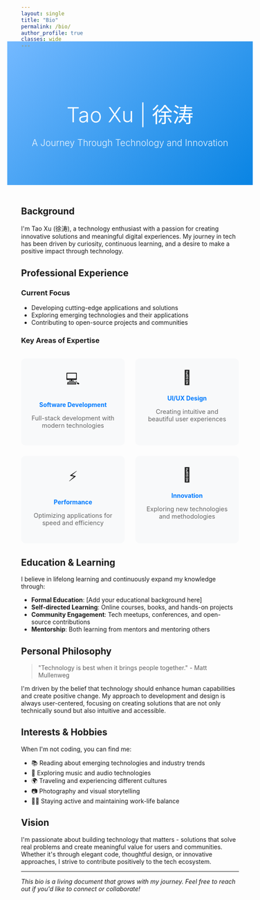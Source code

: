 ```yaml
---
layout: single
title: "Bio"
permalink: /bio/
author_profile: true
classes: wide
---
```


<div style="background: linear-gradient(135deg, #74b9ff 0%, #0984e3 100%); color: white; padding: 4rem 2rem; margin: -2rem -2rem 3rem -2rem; text-align: center;">
  <h1 style="font-size: 3rem; font-weight: 300; margin-bottom: 1rem; color: white;">Tao Xu | 徐涛</h1>
  <p style="font-size: 1.3rem; font-weight: 300; opacity: 0.9;" data-translate="A Journey Through Technology and Innovation">A Journey Through Technology and Innovation</p>
</div>

<div class="bio-container">

<h2 data-translate="Background">Background</h2>

I'm Tao Xu (徐涛), a technology enthusiast with a passion for creating innovative solutions and meaningful digital experiences. My journey in tech has been driven by curiosity, continuous learning, and a desire to make a positive impact through technology.

<h2 data-translate="Professional Experience">Professional Experience</h2>

### Current Focus
- Developing cutting-edge applications and solutions
- Exploring emerging technologies and their applications
- Contributing to open-source projects and communities

### Key Areas of Expertise
<div style="display: grid; grid-template-columns: repeat(auto-fit, minmax(200px, 1fr)); gap: 1.5rem; margin: 2rem 0;">
  
<div style="padding: 1.5rem; background: #f8f9fa; border-radius: 10px; text-align: center;">
  <div style="font-size: 2rem; margin-bottom: 0.5rem;">💻</div>
  <h4 style="color: #007AFF; margin-bottom: 0.5rem;">Software Development</h4>
  <p style="color: #666; font-size: 0.9rem;">Full-stack development with modern technologies</p>
</div>

<div style="padding: 1.5rem; background: #f8f9fa; border-radius: 10px; text-align: center;">
  <div style="font-size: 2rem; margin-bottom: 0.5rem;">🎨</div>
  <h4 style="color: #007AFF; margin-bottom: 0.5rem;">UI/UX Design</h4>
  <p style="color: #666; font-size: 0.9rem;">Creating intuitive and beautiful user experiences</p>
</div>

<div style="padding: 1.5rem; background: #f8f9fa; border-radius: 10px; text-align: center;">
  <div style="font-size: 2rem; margin-bottom: 0.5rem;">⚡</div>
  <h4 style="color: #007AFF; margin-bottom: 0.5rem;">Performance</h4>
  <p style="color: #666; font-size: 0.9rem;">Optimizing applications for speed and efficiency</p>
</div>

<div style="padding: 1.5rem; background: #f8f9fa; border-radius: 10px; text-align: center;">
  <div style="font-size: 2rem; margin-bottom: 0.5rem;">🚀</div>
  <h4 style="color: #007AFF; margin-bottom: 0.5rem;">Innovation</h4>
  <p style="color: #666; font-size: 0.9rem;">Exploring new technologies and methodologies</p>
</div>

</div>

## Education & Learning

I believe in lifelong learning and continuously expand my knowledge through:

- **Formal Education**: [Add your educational background here]
- **Self-directed Learning**: Online courses, books, and hands-on projects
- **Community Engagement**: Tech meetups, conferences, and open-source contributions
- **Mentorship**: Both learning from mentors and mentoring others

## Personal Philosophy

> "Technology is best when it brings people together." - Matt Mullenweg

I'm driven by the belief that technology should enhance human capabilities and create positive change. My approach to development and design is always user-centered, focusing on creating solutions that are not only technically sound but also intuitive and accessible.

## Interests & Hobbies

When I'm not coding, you can find me:

- 📚 Reading about emerging technologies and industry trends
- 🎵 Exploring music and audio technologies
- 🌍 Traveling and experiencing different cultures
- 📷 Photography and visual storytelling
- 🏃‍♂️ Staying active and maintaining work-life balance

## Vision

I'm passionate about building technology that matters - solutions that solve real problems and create meaningful value for users and communities. Whether it's through elegant code, thoughtful design, or innovative approaches, I strive to contribute positively to the tech ecosystem.

---

*This bio is a living document that grows with my journey. Feel free to reach out if you'd like to connect or collaborate!*

</div>

<style>
  .page__content h2 {
    color: #1d1d1f;
    font-weight: 600;
    font-size: 2rem;
    margin-top: 3rem;
    margin-bottom: 1.5rem;
    border-bottom: 2px solid #007AFF;
    padding-bottom: 0.5rem;
  }
  
  .page__content h3 {
    color: #333;
    font-weight: 600;
    font-size: 1.5rem;
    margin-top: 2rem;
    margin-bottom: 1rem;
  }
  
  .page__content h4 {
    font-weight: 600;
    font-size: 1.1rem;
    margin-bottom: 0.5rem;
  }
  
  .page__content p {
    font-size: 1.1rem;
    line-height: 1.7;
    color: #515151;
    margin-bottom: 1.5rem;
  }
  
  .page__content blockquote {
    border-left: 4px solid #007AFF;
    background: #f8f9fa;
    padding: 1rem 2rem;
    margin: 2rem 0;
    font-style: italic;
    border-radius: 0 8px 8px 0;
  }
  
  .page__content {
    font-family: -apple-system, BlinkMacSystemFont, 'Segoe UI', Roboto, Oxygen, Ubuntu, Cantarell, sans-serif;
  }
</style> 
